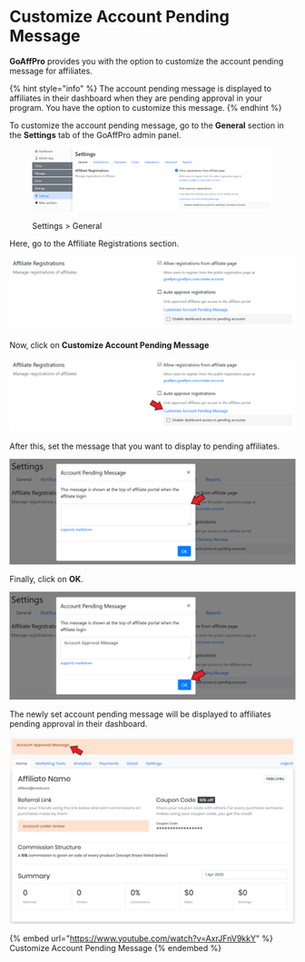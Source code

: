 # Customize Account Pending Message

**GoAffPro** provides you with the option to customize the account pending message for affiliates.

{% hint style="info" %}
The account pending message is displayed to affiliates in their dashboard when they are pending approval in your program. You have the option to customize this message.&#x20;
{% endhint %}

To customize the account pending message, go to the **General** section in the **Settings** tab of the GoAffPro admin panel.

<figure><img src="../../../.gitbook/assets/image (90).png" alt=""><figcaption><p>Settings > General</p></figcaption></figure>

Here, go to the Affiliate Registrations section.&#x20;

![Affiliate Registrations](<../../../.gitbook/assets/image (1173).png>)

Now, click on **Customize Account Pending Message**

![Click on Customize Account Pending Message](<../../../.gitbook/assets/Annotation 2020-04-01 012216.png>)

After this, set the message that you want to display to pending affiliates.

![Set the message](<../../../.gitbook/assets/Annotation 2020-04-01 041126.png>)

Finally, click on **OK**.

![Click on OK](<../../../.gitbook/assets/Annotation 2020-04-01 041544.png>)

The newly set account pending message will be displayed to affiliates pending approval in their dashboard.

![](<../../../.gitbook/assets/Annotation 2020-04-01 041836.png>)

{% embed url="https://www.youtube.com/watch?v=AxrJFnV9kkY" %}
Customize Account Pending Message
{% endembed %}
